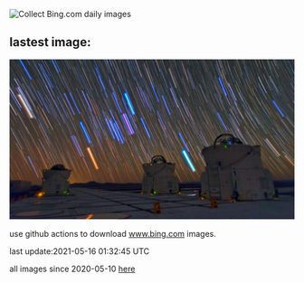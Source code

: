 ![Collect Bing.com daily images](https://github.com/counter2015/bing-daily-images/workflows/Collect%20Bing.com%20daily%20images/badge.svg)
## lastest image:
![](images/ParanalStars.jpg)

use github actions to download www.bing.com images.

last update:2021-05-16 01:32:45 UTC

all images since 2020-05-10 [here](https://github.com/counter2015/bing-daily-images/tree/master/images) 
